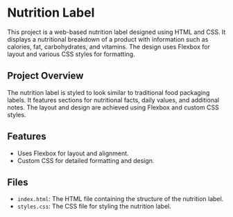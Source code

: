 # Nutrition Label

This project is a web-based nutrition label designed using HTML and CSS. It displays a nutritional breakdown of a product with information such as calories, fat, carbohydrates, and vitamins. The design uses Flexbox for layout and various CSS styles for formatting.

## Project Overview

The nutrition label is styled to look similar to traditional food packaging labels. It features sections for nutritional facts, daily values, and additional notes. The layout and design are achieved using Flexbox and custom CSS styles.

## Features

- Uses Flexbox for layout and alignment.
- Custom CSS for detailed formatting and design.

## Files

- `index.html`: The HTML file containing the structure of the nutrition label.
- `styles.css`: The CSS file for styling the nutrition label.
